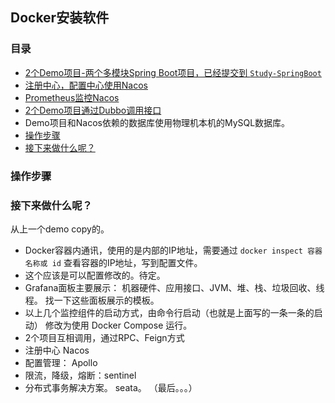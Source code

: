 ## Docker安装软件

### 目录
* [2个Demo项目-两个多模块Spring Boot项目，已经提交到 `Study-SpringBoot`](../Spring/Spring-Boot/Spring-Boot-New.md#多模块项目创建)
* [注册中心，配置中心使用Nacos](../Nacos/Nacos-Install-Docker.md)
* [Prometheus监控Nacos](../Nacos/Nacos-Prometheus.md)
* [2个Demo项目通过Dubbo调用接口](#操作步骤)
* Demo项目和Nacos依赖的数据库使用物理机本机的MySQL数据库。
* [操作步骤](#操作步骤)
* [接下来做什么呢？](#接下来做什么呢？)


### 操作步骤

### 接下来做什么呢？
从上一个demo copy的。
* Docker容器内通讯，使用的是内部的IP地址，需要通过 `docker inspect 容器名称或 id` 查看容器的IP地址，写到配置文件。
* 这个应该是可以配置修改的。待定。
* Grafana面板主要展示： 机器硬件、应用接口、JVM、堆、栈、垃圾回收、线程。 找一下这些面板展示的模板。
* 以上几个监控组件的启动方式，由命令行启动（也就是上面写的一条一条的启动） 修改为使用 Docker Compose 运行。
* 2个项目互相调用，通过RPC、Feign方式
* 注册中心 Nacos
* 配置管理： Apollo
* 限流，降级，熔断：sentinel
* 分布式事务解决方案。 seata。 （最后。。。）